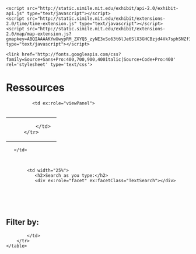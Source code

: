 
<title>Visualisation des ressources de la fabrique des mobilités</title>
  <link rel="stylesheet" href="http://www.simile-widgets.org/styles/common.css" type="text/css" /> 
 
<link rel="exhibit/data" 
       type="application/jsonp"
       href="http://spreadsheets.google.com/feeds/list/1uCtd0dAtLcbqp0Kifg4k_0WXMNn-cY_8wuRPU3SOjL8/od6/public/basic?alt=json-in-script"
       ex:converter="googleSpreadsheets" /> 
 
	<script src="http://static.simile.mit.edu/exhibit/api-2.0/exhibit-api.js" type="text/javascript"></script> 
	<script src="http://static.simile.mit.edu/exhibit/extensions-2.0/time/time-extension.js" type="text/javascript"></script> 
	<script src="http://static.simile.mit.edu/exhibit/extensions-2.0/map/map-extension.js?gmapkey=ABQIAAAAKYwUwypRM_ZXYQ5_zyNE3xSo63t6lJe6SlX3GHCBzjd4Vk7sphSNZf3C2I9ga8jsUbI11rcpR0obyQ" type="text/javascript"></script> 

    <link href='http://fonts.googleapis.com/css?family=Source+Sans+Pro:400,700,900,400italic|Source+Code+Pro:400' rel='stylesheet' type='text/css'>
 
</head>
<body>
<h1>Ressources</h1>
<!-- <h2></h2> -->

<table width="100%" class="table table-striped ng-scope"> 
        <tr valign="top"> 
 
	          <td ex:role="viewPanel"> 
	          
<div ex:role="view" ex:viewClass="Tabular"
  ex:columns=".from, .to, .richesse, .intitule, .complements, .statut" > 
	<table style="display: none;"> 
		<tr> 
			<td><span ex:content=".from"></span></td> 
			<td><span ex:content=".to"></span></td> 
			<td><span ex:content=".richesse"></span></td> 
			<td><span ex:content=".intitule"></span></td> 
			<td><span ex:content=".complements"></span></td> 
			<td><span ex:content=".statut"></span></td> 
		</tr> 
	</table> 
</div> 

<div ex:role="view"> 
	<table ex:role="lens" class="show"> 
	   <tr> 
		   <td>	<div ex:content=".from"></div></td> 
		   <td>
			<div ex:content=".to"></div> 
			<div ex:content=".richesse"></div> 
			<div ex:content=".intitule"></div> 
			<div ex:content=".complements"></div> 
			<div ex:content=".statut"></div> 
			   
 
		   </td> 
	   </tr> 
   </table> 
</div> 
 
 
	   </td> 
			
 
 
            <td width="25%"> 
			   <h2>Search as you type:</h2> 
               <div ex:role="facet" ex:facetClass="TextSearch"></div> 
<br /><br /><br /> 
			  <h2>Filter by:</h2> 
               <div ex:role="facet" ex:expression=".from" ex:facetLabel="From"></div> 
               <div ex:role="facet" ex:expression=".to" ex:facetLabel="To"></div> 
               <div ex:role="facet" ex:expression=".statut" ex:facetLabel="Statut"></div> 
               <div ex:role="facet" ex:expression=".richesse" ex:facetLabel="Richesse"></div> 
 
            </td> 
        </tr> 
    </table> 


